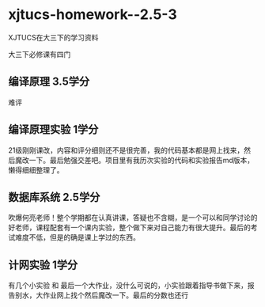 # xjtucs-homework--2.5-3
XJTUCS在大三下的学习资料



大三下必修课有四门 

## 编译原理 3.5学分 

难评

## 编译原理实验 1学分

21级刚刚课改，内容和评分细则还不是很完善，我的代码基本都是网上找来，然后魔改一下。最后勉强交差吧。项目里有我历次实验的代码和实验报告md版本，懒得细细整理了。

## 数据库系统 2.5学分

吹爆何亮老师！整个学期都在认真讲课，答疑也不含糊，是一个可以和同学讨论的好老师，课程配套有一个课内实验，整个做下来对自己能力有很大提升。最后的考试难度不低，但是的确是课上学过的东西。

## 计网实验	1学分

有几个小实验 和 最后一个大作业，没什么可说的，小实验跟着指导书做下来，报告别水，大作业网上找个然后魔改一下。最后的分数也还行
